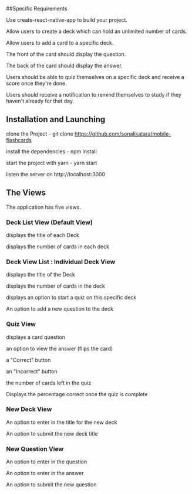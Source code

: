 ##Specific Requirements

Use create-react-native-app to build your project.

Allow users to create a deck which can hold an unlimited number of cards.

Allow users to add a card to a specific deck.

The front of the card should display the question.

The back of the card should display the answer.

Users should be able to quiz themselves on a specific deck and receive a score once they're done.

Users should receive a notification to remind themselves to study if they haven't already for that day.

## Installation and Launching

clone the Project - git clone https://github.com/sonalikatara/mobile-flashcards

install the dependencies - npm install

start the project with yarn - yarn start

listen the server on http://localhost:3000

## The Views

The application has five views.

### Deck List View (Default View)

displays the title of each Deck

displays the number of cards in each deck

### Deck View List : Individual Deck View

displays the title of the Deck

displays the number of cards in the deck

displays an option to start a quiz on this specific deck

An option to add a new question to the deck

### Quiz View

displays a card question

an option to view the answer (flips the card)

a "Correct" button

an "Incorrect" button

the number of cards left in the quiz

Displays the percentage correct once the quiz is complete

### New Deck View

An option to enter in the title for the new deck

An option to submit the new deck title

### New Question View
An option to enter in the question

An option to enter in the answer

An option to submit the new question
